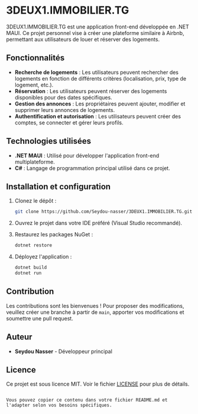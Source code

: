 
# 3DEUX1.IMMOBILIER.TG

3DEUX1.IMMOBILIER.TG est une application front-end développée en .NET MAUI. Ce projet personnel vise à créer une plateforme similaire à Airbnb, permettant aux utilisateurs de louer et réserver des logements.

## Fonctionnalités

- **Recherche de logements** : Les utilisateurs peuvent rechercher des logements en fonction de différents critères (localisation, prix, type de logement, etc.).
- **Réservation** : Les utilisateurs peuvent réserver des logements disponibles pour des dates spécifiques.
- **Gestion des annonces** : Les propriétaires peuvent ajouter, modifier et supprimer leurs annonces de logements.
- **Authentification et autorisation** : Les utilisateurs peuvent créer des comptes, se connecter et gérer leurs profils.

## Technologies utilisées

- **.NET MAUI** : Utilisé pour développer l'application front-end multiplateforme.
- **C#** : Langage de programmation principal utilisé dans ce projet.

## Installation et configuration

1. Clonez le dépôt :
   ```sh
   git clone https://github.com/Seydou-nasser/3DEUX1.IMMOBILIER.TG.git
   ```

2. Ouvrez le projet dans votre IDE préféré (Visual Studio recommandé).

3. Restaurez les packages NuGet :
   ```sh
   dotnet restore
   ```

4. Déployez l'application :
   ```sh
   dotnet build
   dotnet run
   ```

## Contribution

Les contributions sont les bienvenues ! Pour proposer des modifications, veuillez créer une branche à partir de `main`, apporter vos modifications et soumettre une pull request.

## Auteur

- **Seydou Nasser** - Développeur principal

## Licence

Ce projet est sous licence MIT. Voir le fichier [LICENSE](LICENSE) pour plus de détails.
```

Vous pouvez copier ce contenu dans votre fichier README.md et l'adapter selon vos besoins spécifiques.
